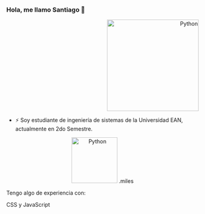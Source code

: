 ### Hola, me llamo Santiago 👋 
<p align="right"><img alt="Python" width="240px" src="https://user-images.githubusercontent.com/102564125/161393499-a2dbb249-d713-4f2e-88cb-371e0defdae5.gif">

- ⚡ Soy estudiante de ingeniería de sistemas de la Universidad EAN, actualmente en 2do Semestre.
<p align="center">
 <img class="miles" alt="Python" width="120px" src="https://user-images.githubusercontent.com/102564125/160727969-596c0d02-7876-4f48-839e-2ec22ff828ca.gif">
.miles <padding:"10px"> 

Tengo algo de experiencia con: 

CSS y JavaScript


